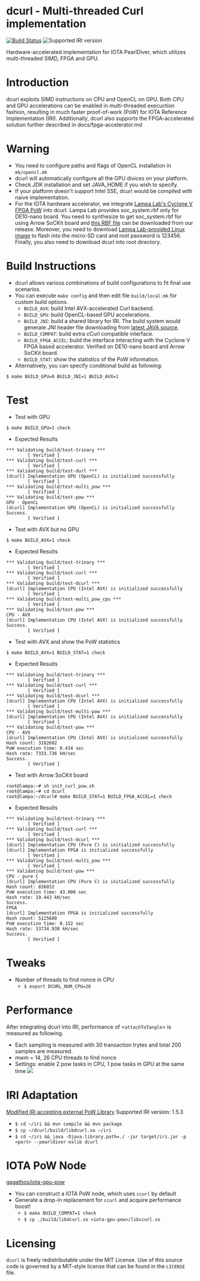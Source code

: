 # dcurl - Multi-threaded Curl implementation

[![Build Status](https://travis-ci.org/DLTcollab/dcurl.svg?branch=dev)](https://travis-ci.org/DLTcollab/dcurl)
![Supported IRI version](https://img.shields.io/badge/Supported%20IRI%20Version-1.5.3-brightgreen.svg)

Hardware-accelerated implementation for IOTA PearlDiver, which utilizes multi-threaded SIMD, FPGA and GPU.

# Introduction
dcurl exploits SIMD instructions on CPU and OpenCL on GPU. Both CPU and GPU accelerations can be
enabled in multi-threaded execuction fashion, resulting in much faster proof-of-work (PoW) for IOTA
Reference Implementation (IRI). Additionally, dcurl also supports the FPGA-accelerated solution further described in docs/fpga-accelerator.md

# Warning
* You need to configure paths and flags of OpenCL installation in ```mk/opencl.mk```
* dcurl will automatically configure all the GPU divices on your platform.
* Check JDK installation and set JAVA_HOME if you wish to specify.
* If your platform doesn't support Intel SSE, dcurl would be compiled with naive implementation.
* For the IOTA hardware accelerator, we integrate [Lampa Lab's Cyclone V FPGA PoW](https://github.com/LampaLab/iota_fpga) into dcurl. Lampa Lab provides soc_system.rbf only for DE10-nano board. You need to synthesize to get soc_system.rbf for using Arrow SoCKit board and [this RBF file](https://github.com/ajblane/dcurl/releases/tag/v1.0-SoCKit) can be downloaded from our release. Moreover, you need to download [Lampa Lab-provided Linux image](https://github.com/LampaLab/iota_fpga/releases/tag/v0.1) to flash into the micro-SD card and root password is 123456. Finally, you also need to download dcurl into root directory.

# Build Instructions
* dcurl allows various combinations of build configurations to fit final use scenarios.
* You can execute `make config` and then edit file `build/local.mk` for custom build options.
    - ``BUILD_AVX``: build Intel AVX-accelerated Curl backend.
    - ``BUILD_GPU``: build OpenCL-based GPU accelerations.
    - ``BUILD_JNI``: build a shared library for IRI. The build system would generate JNI header file
                     downloading from [latest JAVA source](https://github.com/DLTcollab/iri).
    - ``BUILD_COMPAT``: build extra cCurl compatible interface.
    - ``BUILD_FPGA_ACCEL``: build the interface interacting with the Cyclone V FPGA based accelerator. Verified on DE10-nano board and Arrow SoCKit board.
    - ``BUILD_STAT``: show the statistics of the PoW information.
* Alternatively, you can specify conditional build as following:
```shell
$ make BUILD_GPU=0 BUILD_JNI=1 BUILD_AVX=1
```

# Test
* Test with GPU
```shell
$ make BUILD_GPU=1 check
```

* Expected Results
```
*** Validating build/test-trinary ***
        [ Verified ]
*** Validating build/test-curl ***
        [ Verified ]
*** Validating build/test-durl ***
[dcurl] Implementation GPU (OpenCL) is initialized successfully
        [ Verified ]
*** Validating build/test-multi_pow ***
        [ Verified ]
*** Validating build/test-pow ***
GPU - OpenCL
[dcurl] Implementation GPU (OpenCL) is initialized successfully
Success.
        [ Verified ]
```

* Test with AVX but no GPU
```shell
$ make BUILD_AVX=1 check
```

* Expected Results
```
*** Validating build/test-trinary ***
        [ Verified ]
*** Validating build/test-curl ***
        [ Verified ]
*** Validating build/test-dcurl ***
[dcurl] Implementation CPU (Intel AVX) is initialized successfully
        [ Verified ]
*** Validating build/test-multi_pow_cpu ***
        [ Verified ]
*** Validating build/test-pow ***
CPU - AVX
[dcurl] Implementation CPU (Intel AVX) is initialized successfully
Success.
        [ Verified ]
```

* Test with AVX and show the PoW statistics
```shell
$ make BUILD_AVX=1 BUILD_STAT=1 check
```

* Expected Results
```
*** Validating build/test-trinary ***
        [ Verified ]
*** Validating build/test-curl ***
        [ Verified ]
*** Validating build/test-dcurl ***
[dcurl] Implementation CPU (Intel AVX) is initialized successfully
        [ Verified ]
*** Validating build/test-multi-pow ***
[dcurl] Implementation CPU (Intel AVX) is initialized successfully
        [ Verified ]
*** Validating build/test-pow ***
CPU - AVX
[dcurl] Implementation CPU (Intel AVX) is initialized successfully
Hash count: 3182602
PoW execution time: 0.434 sec
Hash rate: 7333.736 kH/sec
Success.
        [ Verified ]
```

* Test with Arrow SoCKit board
```shell
root@lampa:~# sh init_curl_pow.sh 
root@lampa:~# cd dcurl
root@lampa:~/dcurl# make BUILD_STAT=1 BUILD_FPGA_ACCEL=1 check
```

* Expected Results
```
*** Validating build/test-trinary ***
        [ Verified ]
*** Validating build/test-curl ***
        [ Verified ]
*** Validating build/test-dcurl ***
[dcurl] Implementation CPU (Pure C) is initialized successfully
[dcurl] Implementation FPGA is initialized successfully
        [ Verified ]
*** Validating build/test-multi_pow ***
        [ Verified ]
*** Validating build/test-pow ***
CPU - pure C
[dcurl] Implementation CPU (Pure C) is initialized successfully
Hash count: 836032
PoW execution time: 43.000 sec
Hash rate: 19.443 kH/sec
Success.
FPGA
[dcurl] Implementation FPGA is initialized successfully
Hash count: 5125680
PoW execution time: 0.152 sec
Hash rate: 33734.938 kH/sec
Success.
        [ Verified ] 
```

# Tweaks
* Number of threads to find nonce in CPU
    * ```$ export DCURL_NUM_CPU=26```

# Performance
After integrating dcurl into IRI, performance of <```attachToTangle```> is measured as following.
* Each sampling is measured with 30 transaction trytes and total 200 samples are measured.
* mwm = 14, 26 CPU threads to find nonce
* Settings: enable 2 pow tasks in CPU, 1 pow tasks in GPU at the same time
![](https://lh4.googleusercontent.com/2U_TpfAtEbPdHBcGKD1zl0t0bzo2Rubj0DxXxvV-Rh31Yr7oCCtptutQpLLizMgR7ousEXUtwM6RASnQLOJnGePhQ5Emh1w8l8GlKzMtZ0Yv-TySF2gh3u48BAmllAJv2VjNaxgFGCA)

# IRI Adaptation
[Modified IRI accepting external PoW Library](https://github.com/DLTcollab/iri)
Supported IRI version: 1.5.3
* ```$ cd ~/iri && mvn compile && mvn package```
* ```$ cp ~/dcurl/build/libdcurl.so ~/iri```
* ```$ cd ~/iri && java -Djava.library.path=./ -jar target/iri.jar -p <port> --pearldiver-exlib dcurl```

# IOTA PoW Node
[gagathos/iota-gpu-pow](https://github.com/gagathos/iota-gpu-pow)
* You can construct a IOTA PoW node, which uses `ccurl` by default
* Generate a drop-in replacement for `ccurl` and acquire performance boost!
    * ```$ make BUILD_COMPAT=1 check```
    * ```$ cp ./build/libdcurl.so <iota-gpu-pow>/libccurl.so```

# Licensing

`dcurl` is freely redistributable under the MIT License.
Use of this source code is governed by a MIT-style license that can be
found in the `LICENSE` file.
